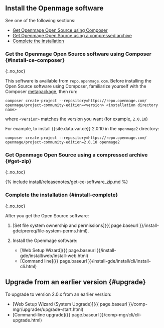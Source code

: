 

## Install the Openmage software

See one of the following sections:

*	[Get Openmage Open Source using Composer](#install-ce-composer)
*	[Get Openmage Open Source using a compressed archive](#get-zip)
*	[Complete the installation](#install-complete)

### Get the Openmage Open Source software using Composer {#install-ce-composer}
{:.no_toc}

This software is available from `repo.openmage.com`. Before installing the Open Source software using Composer, familiarize yourself with the Composer [metapackage]({{page.baseurl}}/install-gde/prereq/integrator_install.html), then run:

	composer create-project --repository=https://repo.openmage.com/ openmage/project-community-edition=<version> <installation directory name>

where `<version>` matches the version you want (for example, `2.0.10`)

For example, to install {{site.data.var.ce}} 2.0.10 in the `openmage2` directory:

	composer create-project --repository=https://repo.openmage.com/ openmage/project-community-edition=2.0.10 openmage2

### Get Openmage Open Source using a compressed archive {#get-zip}
{:.no_toc}

{% include install/releasenotes/get-ce-software_zip.md %}

### Complete the installation {#install-complete}
{:.no_toc}

After you get the Open Source software:

1.	[Set file system ownership and permissions]({{ page.baseurl }}/install-gde/prereq/file-system-perms.html).
2.	Install the Openmage software:

	*	[Web Setup Wizard]({{ page.baseurl }}/install-gde/install/web/install-web.html)
	*	[Command line]({{ page.baseurl }}/install-gde/install/cli/install-cli.html)

## Upgrade from an earlier version {#upgrade}

To upgrade to version 2.0.x from an earlier version:

*	[Web Setup Wizard (System Upgrade)]({{ page.baseurl }}/comp-mgr/upgrader/upgrade-start.html)
*	[Command-line upgrade]({{ page.baseurl }}/comp-mgr/cli/cli-upgrade.html)
